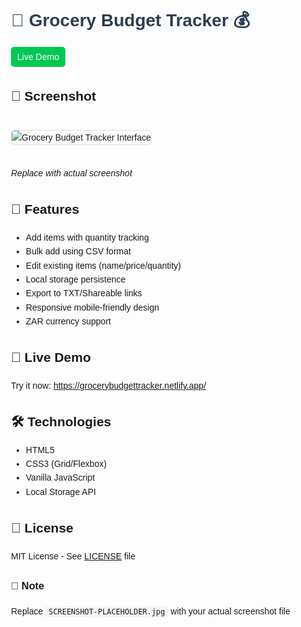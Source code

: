 <!DOCTYPE html>
<html lang="en">
<head>
    <meta charset="UTF-8">
    <title>Grocery Budget Tracker</title>
    <style>
        body { font-family: Arial, sans-serif; line-height: 1.6; max-width: 800px; margin: 0 auto; padding: 20px; }
        h1 { color: #2c3e50; }
        .badge { display: inline-block; padding: 5px 10px; background: #00c853; color: white; border-radius: 5px; text-decoration: none; }
        img { max-width: 100%; border: 1px solid #ddd; border-radius: 5px; margin: 20px 0; }
        code { background: #f4f4f4; padding: 2px 5px; border-radius: 3px; }
    </style>
</head>
<body>
    <h1>🛒 Grocery Budget Tracker 💰</h1>    
    <a href="https://grocerybudgettracker.netlify.app/" class="badge">Live Demo</a>
    <h2>📸 Screenshot</h2>
    <img src="SCREENSHOT-PLACEHOLDER.jpg" alt="Grocery Budget Tracker Interface">
    <p><em>Replace with actual screenshot</em></p>
    <h2>🌟 Features</h2>
    <ul>
        <li>Add items with quantity tracking</li>
        <li>Bulk add using CSV format</li>
        <li>Edit existing items (name/price/quantity)</li>
        <li>Local storage persistence</li>
        <li>Export to TXT/Shareable links</li>
        <li>Responsive mobile-friendly design</li>
        <li>ZAR currency support</li>
    </ul>
    <h2>🚀 Live Demo</h2>
    <p>Try it now: <a href="https://grocerybudgettracker.netlify.app/">https://grocerybudgettracker.netlify.app/</a></p>
       <h2>🛠️ Technologies</h2>
    <ul>
        <li>HTML5</li>
        <li>CSS3 (Grid/Flexbox)</li>
        <li>Vanilla JavaScript</li>
        <li>Local Storage API</li>
    </ul>
    <h2>📄 License</h2>
    <p>MIT License - See <a href="LICENSE">LICENSE</a> file</p>
    <div class="note">
        <h3>📝 Note</h3>
        <p>Replace <code>SCREENSHOT-PLACEHOLDER.jpg</code> with your actual screenshot file</p>
    </div>
</body>
</html>
